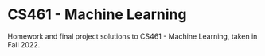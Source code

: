 # CS461 - Machine Learning 

Homework and final project solutions to CS461 - Machine Learning, taken in Fall 2022.
